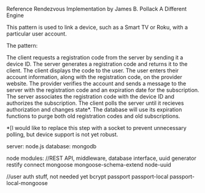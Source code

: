 Reference Rendezvous Implementation
by James B. Pollack
A Different Engine

This pattern is used to link a device, such as a Smart TV or Roku, with a particular user account.

The pattern:

The client requests a registration code from the server by sending it a device ID.
The server generates a registration code and returns it to the client.
The client displays the code to the user.
The user enters their account information, along with the registration code, on the provider website.
The provider verifies the account and sends a message to the server with the registration code and an expiration date for the subscription.
The server associates the registration code with the device ID and authorizes the subscription.
The client polls the server until it recieves authorization and changes state*.
The database will use its expiration functions to purge both old registration codes and old subscriptions.

*[I would like to replace this step with a socket to prevent unnecessary polling, but device support is not yet robust.




server: node.js
database: mongodb

node modules: 
//REST API, middleware, database interface, uuid generator
restify
connect
mongoose
mongoose-schema-extend
node-uuid


//user auth stuff, not needed yet
bcrypt
passport
passport-local
passport-local-mongoose



